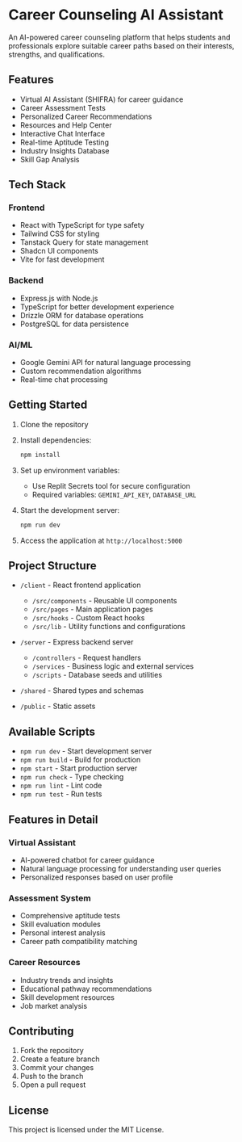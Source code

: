 
# Career Counseling AI Assistant

An AI-powered career counseling platform that helps students and professionals explore suitable career paths based on their interests, strengths, and qualifications.

## Features

- Virtual AI Assistant (SHIFRA) for career guidance
- Career Assessment Tests
- Personalized Career Recommendations
- Resources and Help Center
- Interactive Chat Interface
- Real-time Aptitude Testing
- Industry Insights Database
- Skill Gap Analysis

## Tech Stack

### Frontend
- React with TypeScript for type safety
- Tailwind CSS for styling
- Tanstack Query for state management
- Shadcn UI components
- Vite for fast development

### Backend
- Express.js with Node.js
- TypeScript for better development experience
- Drizzle ORM for database operations
- PostgreSQL for data persistence

### AI/ML
- Google Gemini API for natural language processing
- Custom recommendation algorithms
- Real-time chat processing

## Getting Started

1. Clone the repository
2. Install dependencies:
   ```bash
   npm install
   ```
3. Set up environment variables:
   - Use Replit Secrets tool for secure configuration
   - Required variables: `GEMINI_API_KEY`, `DATABASE_URL`

4. Start the development server:
   ```bash
   npm run dev
   ```
5. Access the application at `http://localhost:5000`

## Project Structure

- `/client` - React frontend application
  - `/src/components` - Reusable UI components
  - `/src/pages` - Main application pages
  - `/src/hooks` - Custom React hooks
  - `/src/lib` - Utility functions and configurations

- `/server` - Express backend server
  - `/controllers` - Request handlers
  - `/services` - Business logic and external services
  - `/scripts` - Database seeds and utilities

- `/shared` - Shared types and schemas
- `/public` - Static assets

## Available Scripts

- `npm run dev` - Start development server
- `npm run build` - Build for production
- `npm start` - Start production server
- `npm run check` - Type checking
- `npm run lint` - Lint code
- `npm run test` - Run tests

## Features in Detail

### Virtual Assistant
- AI-powered chatbot for career guidance
- Natural language processing for understanding user queries
- Personalized responses based on user profile

### Assessment System
- Comprehensive aptitude tests
- Skill evaluation modules
- Personal interest analysis
- Career path compatibility matching

### Career Resources
- Industry trends and insights
- Educational pathway recommendations
- Skill development resources
- Job market analysis

## Contributing

1. Fork the repository
2. Create a feature branch
3. Commit your changes
4. Push to the branch
5. Open a pull request

## License

This project is licensed under the MIT License.

